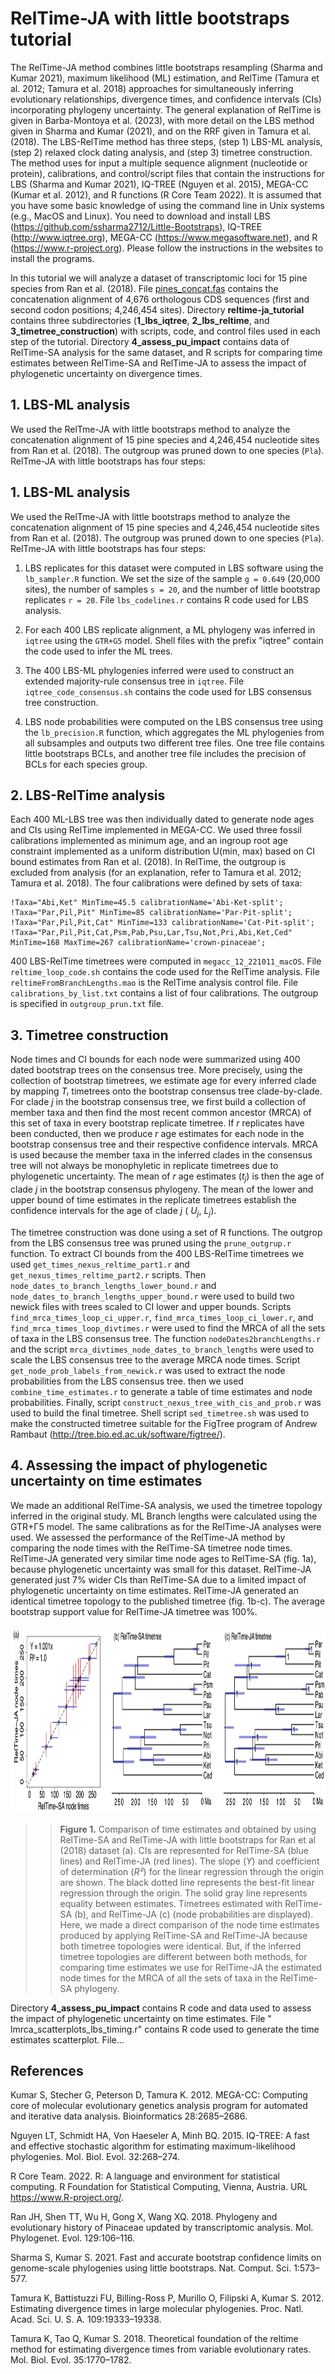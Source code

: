 # RelTime-JA with little bootstraps tutorial

The RelTime-JA method combines little bootstraps resampling (Sharma and Kumar 2021), maximum likelihood (ML) estimation, and RelTime (Tamura et al. 2012; Tamura et al. 2018) approaches for simultaneously inferring evolutionary relationships, divergence times, and confidence intervals (CIs) incorporating phylogeny uncertainty. The general explanation of RelTime is given in Barba-Montoya et al. (2023), with more detail on  the LBS method given in Sharma and Kumar (2021), and on the RRF given in Tamura et al. (2018). The LBS-RelTime method has three steps, (step 1) LBS-ML analysis, (step 2) relaxed clock dating analysis, and (step 3) timetree construction. The method uses for input a multiple sequence alignment (nucleotide or protein), calibrations, and control/script files that contain the instructions for LBS (Sharma and Kumar 2021), IQ-TREE (Nguyen et al. 2015), MEGA-CC (Kumar et al. 2012), and R functions (R Core Team 2022). It is assumed that you have some basic knowledge of using the command line in Unix systems (e.g., MacOS and Linux). You need to download and install LBS (https://github.com/ssharma2712/Little-Bootstraps), IQ-TREE (http://www.iqtree.org), MEGA-CC (https://www.megasoftware.net), and R (https://www.r-project.org). Please follow the instructions in the websites to install the programs.

In this tutorial we will analyze a dataset of transcriptomic loci for 15 pine species from Ran et al. (2018). File <a href="https://github.com/josebarbamontoya/pu_dating/blob/main/data/empirical_data/pines_concat.fas">pines_concat.fas</a> contains the concatenation alignment of 4,676 orthologous CDS sequences (first and second codon positions; 4,246,454 sites). Directory **reltime-ja_tutorial** contains three subdirectories (**1_lbs_iqtree**, **2_lbs_reltime**, and **3_timetree_construction**) with scripts, code, and control files used in each step of the tutorial. Directory **4_assess_pu_impact** contains data of RelTime-SA analysis for the same dataset, and R scripts for comparing time estimates between RelTime-SA and RelTime-JA to assess the impact of phylogenetic uncertainty on divergence times.

## 1. LBS-ML analysis

We used the RelTme-JA with little bootstraps method to analyze the concatenation alignment of 15 pine species and 4,246,454 nucleotide sites from Ran et al. (2018). The outgroup was pruned down to one species (`Pla`). RelTme-JA with little bootstraps has four steps:

## 1. LBS-ML analysis

We used the RelTme-JA with little bootstraps method to analyze the concatenation alignment of 15 pine species and 4,246,454 nucleotide sites from Ran et al. (2018). The outgroup was pruned down to one species (`Pla`). RelTme-JA with little bootstraps has four steps:

   1.   LBS replicates for this dataset were computed in LBS software using the `lb_sampler.R` function. We set the size of the sample `g = 0.649` (20,000 sites), the number of samples `s = 20`, and the number of  little bootstrap replicates `r = 20`. File `lbs_codelines.r` contains R code used for LBS analysis.

   2.   For each 400 LBS replicate alignment, a ML phylogeny was inferred in `iqtree` using the `GTR+G5` model. Shell files with the prefix "iqtree" contain the code used to infer the ML trees.

   3.   The 400 LBS-ML phylogenies inferred were used to construct an extended majority-rule consensus tree in `iqtree`. File `iqtree_code_consensus.sh` contains the code used for LBS consensus tree construction.

   4.   LBS node probabilities were computed on the LBS consensus tree using the `lb_precision.R` function, which aggregates the ML phylogenies from all subsamples and outputs two different tree files. One tree file contains little bootstraps BCLs, and another tree file includes the precision of BCLs for each species group.

## 2. LBS-RelTime analysis

Each 400 ML-LBS tree was then individually dated to generate node ages and CIs using RelTime implemented in MEGA-CC. We used three fossil calibrations implemented as minimum age, and an ingroup root age constraint implemented as a uniform distribution U(min, max) based on CI bound estimates from Ran et al. (2018). In RelTime, the outgroup is excluded from analysis (for an explanation, refer to Tamura et al. 2012; Tamura et al. 2018). The four calibrations were defined by sets of taxa:

```
!Taxa="Abi,Ket" MinTime=45.5 calibrationName='Abi-Ket-split';
!Taxa="Par,Pil,Pit" MinTime=85 calibrationName='Par-Pit-split';
!Taxa="Par,Pil,Pit,Cat" MinTime=133 calibrationName='Cat-Pit-split';
!Taxa="Par,Pil,Pit,Cat,Psm,Pab,Psu,Lar,Tsu,Not,Pri,Abi,Ket,Ced" MinTime=168 MaxTime=267 calibrationName='crown-pinaceae';
```

400 LBS-RelTime timetrees were computed in `megacc_12_221011_macOS`. File `reltime_loop_code.sh` contains the code used for the RelTime analysis. File `reltimeFromBranchLengths.mao` is the RelTime analysis control file. File `calibrations_by_list.txt` contains a list of four calibrations. The outgroup is specified in `outgroup_prun.txt` file.


## 3. Timetree construction

Node times and CI bounds for each node were summarized using 400 dated bootstrap trees on the consensus tree. More precisely, using the collection of bootstrap timetrees, we estimate age for every inferred clade by mapping _Tᵢ_ timetrees onto the bootstrap consensus tree clade-by-clade. For clade _j_ in the bootstrap consensus tree, we first build a collection of member taxa and then find the most recent common ancestor (MRCA) of this set of taxa in every bootstrap replicate timetree. If _r_ replicates have been conducted, then we produce _r_ age estimates for each node in the bootstrap consensus tree and their respective confidence intervals. MRCA is used because the member taxa in the inferred clades in the consensus tree will not always be monophyletic in replicate timetrees due to phylogenetic uncertainty. The mean of _r_ age estimates (_t<sub>j</sub>_) is then the age of clade _j_ in the bootstrap consensus phylogeny. The mean of the lower and upper bound of time estimates in the replicate timetrees establish the confidence intervals for the age of clade _j_ ( _U<sub>j</sub>_, _L<sub>j</sub>_).

The timetree construction was done using a set of R functions. The outgrop from the LBS consensus tree was pruned using the `prune_outgrup.r` function. To extract CI bounds from the 400 LBS-RelTime timetrees we used `get_times_nexus_reltime_part1.r` and `get_nexus_times_reltime_part2.r` scripts. Then `node_dates_to_branch_lengths_lower_bound.r` and `node_dates_to_branch_lengths_upper_bound.r` were used to build two newick files with trees scaled to CI lower and upper bounds. Scripts `find_mrca_times_loop_ci_upper.r`, `find_mrca_times_loop_ci_lower.r`, and `find_mrca_times_loop_divtimes.r` were used to find the MRCA of all the sets of taxa in the LBS consensus tree. The function `nodeDates2branchLengths.r` and the script `mrca_divtimes_node_dates_to_branch_lengths` were used to scale the LBS consensus tree to the average MRCA node times. Script `get_node_prob_labels_from_newick.r` was used to extract the node probabilities from the LBS consensus tree. then we used `combine_time_estimates.r` to generate a table of time estimates and node probabilities. Finally, script `construct_nexus_tree_with_cis_and_prob.r` was used to build the final timetree. Shell script `sed_timetree.sh` was used to make the constructed timetree suitable for the FigTree program of Andrew Rambaut (http://tree.bio.ed.ac.uk/software/figtree/).

## 4. Assessing the impact of phylogenetic uncertainty on time estimates

We made an additional RelTime-SA analysis, we used the timetree topology inferred in the original study. ML Branch lengths were calculated using the GTR+Γ5 model. The same calibrations as for the RelTime-JA analyses were used. We assessed the performance of the RelTime-JA method by comparing the node times with the RelTime-SA timetree node times. RelTime-JA generated very similar time node ages to RelTime-SA (fig. 1a), because phylogenetic uncertainty was small for this dataset. RelTime-JA generated just 7% wider CIs than RelTime-SA due to a limited impact of phylogenetic uncertainty on time estimates. RelTime-JA generated an identical timetree topology to the published timetree (fig. 1b-c). The average bootstrap support value for RelTime-JA timetree was 100%.

<p align="center">
  <img width="1000" height="300" src="fig1_edited.png">
</p>

>>**Figure 1.** Comparison of time estimates and obtained by using RelTime-SA and RelTime-JA with little bootstraps for Ran et al (2018) dataset (a). 
>>CIs are represented for RelTime-SA (blue lines) and RelTime-JA (red lines). 
>>The slope (_Y_) and coefficient of determination (_R²_) for the linear regression through the origin are shown. The black dotted line represents the 
>>best-fit linear regression through the origin. The solid gray line represents equality between estimates. Timetrees estimated with RelTime-SA (b), 
>>and RelTime-JA (c) (node probabilities are displayed).
>>Here, we made a direct comparison of the node time estimates produced by applying RelTime-SA and RelTime-JA because both timetree topologies were 
>>identical. But, if the inferred timetree topologies are different between both methods, for comparing time estimates we use for 
>>RelTime-JA the estimated node times for the MRCA of all the sets of taxa in the RelTime-SA phylogeny.

Directory **4_assess_pu_impact** contains R code and data used to assess the impact of phylogenetic uncertainty on time estimates. File " lmrca_scatterplots_lbs_timing.r" contains R code used to generate the time estimates scatterplot. File...

## References

Kumar S, Stecher G, Peterson D, Tamura K. 2012. MEGA-CC: Computing core of molecular evolutionary genetics analysis program for automated and iterative data analysis. Bioinformatics 28:2685–2686.

Nguyen LT, Schmidt HA, Von Haeseler A, Minh BQ. 2015. IQ-TREE: A fast and effective stochastic algorithm for estimating maximum-likelihood phylogenies. Mol. Biol. Evol. 32:268–274.

R Core Team. 2022. R: A language and environment for statistical computing. R Foundation for Statistical Computing, Vienna, Austria. URL https://www.R-project.org/.

Ran JH, Shen TT, Wu H, Gong X, Wang XQ. 2018. Phylogeny and evolutionary history of Pinaceae updated by transcriptomic analysis. Mol. Phylogenet. Evol. 129:106–116.

Sharma S, Kumar S. 2021. Fast and accurate bootstrap confidence limits on genome-scale phylogenies using little bootstraps. Nat. Comput. Sci. 1:573–577.

Tamura K, Battistuzzi FU, Billing-Ross P, Murillo O, Filipski A, Kumar S. 2012. Estimating divergence times in large molecular phylogenies. Proc. Natl. Acad. Sci. U. S. A. 109:19333–19338.

Tamura K, Tao Q, Kumar S. 2018. Theoretical foundation of the reltime method for estimating divergence times from variable evolutionary rates. Mol. Biol. Evol. 35:1770–1782.
